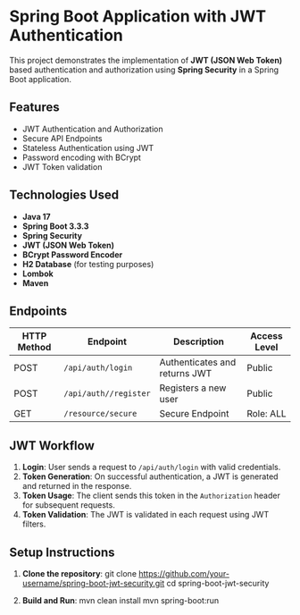 # Spring Boot Application with JWT Authentication

This project demonstrates the implementation of **JWT (JSON Web Token)** based authentication and authorization using **Spring Security** in a Spring Boot application.

## Features

- JWT Authentication and Authorization
- Secure API Endpoints
- Stateless Authentication using JWT
- Password encoding with BCrypt
- JWT Token validation

## Technologies Used

- **Java 17**
- **Spring Boot 3.3.3**
- **Spring Security**
- **JWT (JSON Web Token)**
- **BCrypt Password Encoder**
- **H2 Database** (for testing purposes)
- **Lombok**
- **Maven**


## Endpoints

| HTTP Method | Endpoint           | Description                     | Access Level        |
|-------------|--------------------|---------------------------------|---------------------|
| POST        | `/api/auth/login`  | Authenticates and returns JWT   | Public              |
| POST        | `/api/auth//register` | Registers a new user         | Public              |
| GET         | `/resource/secure` | Secure Endpoint                 | Role: ALL           |

## JWT Workflow

1. **Login**: User sends a request to `/api/auth/login` with valid credentials.
2. **Token Generation**: On successful authentication, a JWT is generated and returned in the response.
3. **Token Usage**: The client sends this token in the `Authorization` header for subsequent requests.
4. **Token Validation**: The JWT is validated in each request using JWT filters.

## Setup Instructions

1. **Clone the repository**:
  git clone https://github.com/your-username/spring-boot-jwt-security.git
  cd spring-boot-jwt-security

3. **Build and Run**:
  mvn clean install
  mvn spring-boot:run



